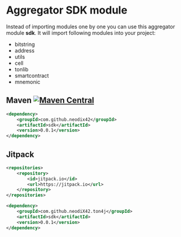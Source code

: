 # Aggregator SDK module

Instead of importing modules one by one you can use this aggregator module **sdk**.
It will import following modules into your project:

* bitstring
* address
* utils
* cell
* tonlib
* smartcontract
* mnemonic

## Maven [![Maven Central][maven-central-svg]][maven-central]

```xml
<dependency>
    <groupId>com.github.neodix42</groupId>
    <artifactId>sdk</artifactId>
    <version>0.0.1</version>
</dependency>
```

## Jitpack

```xml
<repositories>
    <repository>
        <id>jitpack.io</id>
        <url>https://jitpack.io</url>
    </repository>
</repositories>
```

```xml
<dependency>
    <groupId>com.github.neodiX42.ton4j</groupId>
    <artifactId>sdk</artifactId>
    <version>0.0.1</version>
</dependency>
```

[maven-central-svg]: https://img.shields.io/maven-central/v/org.ton.java/sdk

[maven-central]: https://mvnrepository.com/artifact/org.ton.java/sdk

[ton-svg]: https://img.shields.io/badge/Based%20on-TON-blue

[ton]: https://ton.org